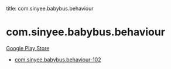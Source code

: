 title: com.sinyee.babybus.behaviour
# com.sinyee.babybus.behaviour


[Google Play Store](https://play.google.com/store/apps/details?id=com.sinyee.babybus.behaviour)


* [com.sinyee.babybus.behaviour-102](./com.sinyee.babybus.behaviour-102/)